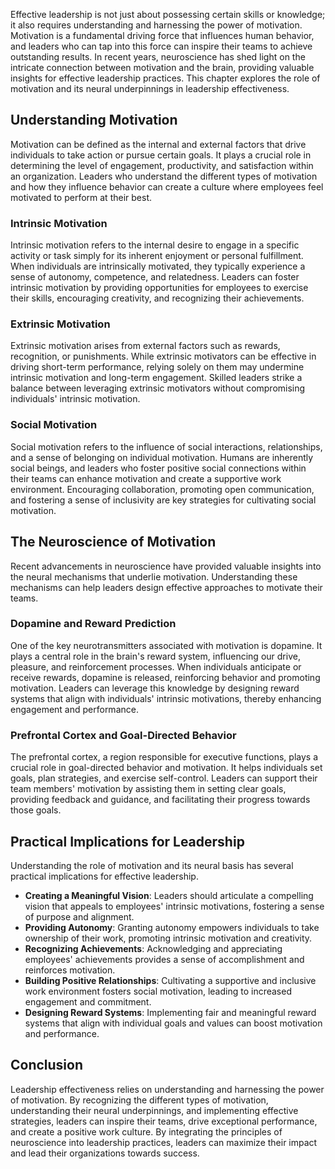 
Effective leadership is not just about possessing certain skills or knowledge; it also requires understanding and harnessing the power of motivation. Motivation is a fundamental driving force that influences human behavior, and leaders who can tap into this force can inspire their teams to achieve outstanding results. In recent years, neuroscience has shed light on the intricate connection between motivation and the brain, providing valuable insights for effective leadership practices. This chapter explores the role of motivation and its neural underpinnings in leadership effectiveness.

## Understanding Motivation

Motivation can be defined as the internal and external factors that drive individuals to take action or pursue certain goals. It plays a crucial role in determining the level of engagement, productivity, and satisfaction within an organization. Leaders who understand the different types of motivation and how they influence behavior can create a culture where employees feel motivated to perform at their best.

### Intrinsic Motivation

Intrinsic motivation refers to the internal desire to engage in a specific activity or task simply for its inherent enjoyment or personal fulfillment. When individuals are intrinsically motivated, they typically experience a sense of autonomy, competence, and relatedness. Leaders can foster intrinsic motivation by providing opportunities for employees to exercise their skills, encouraging creativity, and recognizing their achievements.

### Extrinsic Motivation

Extrinsic motivation arises from external factors such as rewards, recognition, or punishments. While extrinsic motivators can be effective in driving short-term performance, relying solely on them may undermine intrinsic motivation and long-term engagement. Skilled leaders strike a balance between leveraging extrinsic motivators without compromising individuals' intrinsic motivation.

### Social Motivation

Social motivation refers to the influence of social interactions, relationships, and a sense of belonging on individual motivation. Humans are inherently social beings, and leaders who foster positive social connections within their teams can enhance motivation and create a supportive work environment. Encouraging collaboration, promoting open communication, and fostering a sense of inclusivity are key strategies for cultivating social motivation.

## The Neuroscience of Motivation

Recent advancements in neuroscience have provided valuable insights into the neural mechanisms that underlie motivation. Understanding these mechanisms can help leaders design effective approaches to motivate their teams.

### Dopamine and Reward Prediction

One of the key neurotransmitters associated with motivation is dopamine. It plays a central role in the brain's reward system, influencing our drive, pleasure, and reinforcement processes. When individuals anticipate or receive rewards, dopamine is released, reinforcing behavior and promoting motivation. Leaders can leverage this knowledge by designing reward systems that align with individuals' intrinsic motivations, thereby enhancing engagement and performance.

### Prefrontal Cortex and Goal-Directed Behavior

The prefrontal cortex, a region responsible for executive functions, plays a crucial role in goal-directed behavior and motivation. It helps individuals set goals, plan strategies, and exercise self-control. Leaders can support their team members' motivation by assisting them in setting clear goals, providing feedback and guidance, and facilitating their progress towards those goals.

## Practical Implications for Leadership

Understanding the role of motivation and its neural basis has several practical implications for effective leadership.

- **Creating a Meaningful Vision**: Leaders should articulate a compelling vision that appeals to employees' intrinsic motivations, fostering a sense of purpose and alignment.
- **Providing Autonomy**: Granting autonomy empowers individuals to take ownership of their work, promoting intrinsic motivation and creativity.
- **Recognizing Achievements**: Acknowledging and appreciating employees' achievements provides a sense of accomplishment and reinforces motivation.
- **Building Positive Relationships**: Cultivating a supportive and inclusive work environment fosters social motivation, leading to increased engagement and commitment.
- **Designing Reward Systems**: Implementing fair and meaningful reward systems that align with individual goals and values can boost motivation and performance.

## Conclusion

Leadership effectiveness relies on understanding and harnessing the power of motivation. By recognizing the different types of motivation, understanding their neural underpinnings, and implementing effective strategies, leaders can inspire their teams, drive exceptional performance, and create a positive work culture. By integrating the principles of neuroscience into leadership practices, leaders can maximize their impact and lead their organizations towards success.
